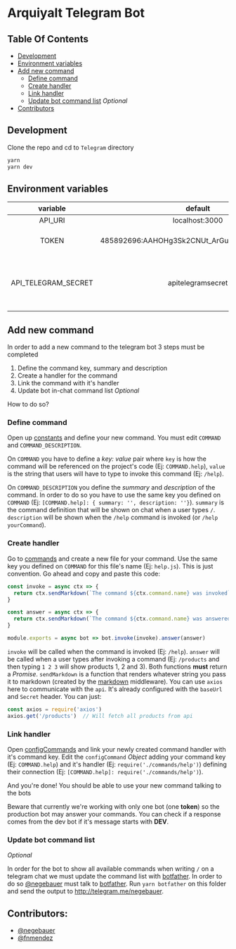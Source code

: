 # Arquiyalt Telegram Bot

## Table Of Contents

- [Development](#development)
- [Environment variables](#environment-variables)
- [Add new command](#add-new-command)
  - [Define command](#define-command)
  - [Create handler](#create-handler)
  - [Link handler](#link-handler)
  - [Update bot command list](#update-bot-command-list) _Optional_
- [Contributors](#contributors)

## Development

Clone the repo and cd to `Telegram` directory

```bash
yarn
yarn dev
```

## Environment variables

|variable|default|use|
|:-:|:-:|:-:|
|API_URI|localhost:3000|api url|
|TOKEN|485892696:AAHOHg3Sk2CNUt_ArGuv09qxGv9eqJuiY78|telegram bot token|
|API_TELEGRAM_SECRET|apitelegramsecret|secret key shared between api and telegram|

## Add new command

In order to add a new command to the telegram bot 3 steps must be completed

1. Define the command key, summary and description
2. Create a handler for the command
3. Link the command with it's handler
4. Update bot in-chat command list _Optional_

How to do so?

### Define command

Open up [constants] and define your new command. You must edit `COMMAND` and `COMMAND_DESCRIPTION`.

On `COMMAND` you have to define a _key: value_ pair where `key` is how the command will be referenced on the project's code (Ej: `COMMAND.help`), `value` is the string that users will have to type to invoke this command (Ej: `/help`).

On `COMMAND_DESCRIPTION` you define the _summary_ and _description_ of the command. In order to do so you have to use the same key you defined on `COMMAND` (Ej: `[COMMAND.help]: { summary: '', description: ''}`). `summary` is the command definition that will be shown on chat when a user types `/`. `description` will be shown when the `/help` command is invoked (or `/help yourCommand`).

### Create handler

Go to [commands] and create a new file for your command. Use the same key you defined on `COMMAND` for this file's name (Ej: `help.js`). This is just convention. Go ahead and copy and paste this code:

```js
const invoke = async ctx => {
  return ctx.sendMarkdown(`The command ${ctx.command.name} was invoked`)
}

const answer = async ctx => {
  return ctx.sendMarkdown(`The command ${ctx.command.name} was answered`)
}

module.exports = async bot => bot.invoke(invoke).answer(answer)
```

`invoke` will be called when the command is invoked (Ej: `/help`). `answer` will be called when a user types after invoking a command (Ej: `/products` and then typing `1 2 3` will show products 1, 2 and 3). Both functions **must** return a _Promise_. `sendMarkdown` is a function that renders whatever string you pass it to markdown (created by the [markdown] middleware). You can use `axios` here to communicate with the `api`. It's already configured with the `baseUrl` and `Secret` header. You can just:

```js
const axios = require('axios')
axios.get('/products')  // Will fetch all products from api
```

### Link handler

Open [configCommands] and link your newly created command handler with it's command key. Edit the `configCommand` _Object_ adding your command key (Ej: `COMMAND.help`) and it's handler (Ej: `require('./commands/help')`) defining their connection (Ej: `[COMMAND.help]: require('./commands/help')`).

And you're done! You should be able to use your new command talking to the bots

Beware that currently we're working with only one bot (one **token**) so the production bot may answer your commands. You can check if a response comes from the dev bot if it's message starts with **DEV**.

### Update bot command list
_Optional_

In order for the bot to show all available commands when writing `/` on a telegram chat we must update the command list with [botfather]. In order to do so [@negebauer] must talk to [botfather]. Run `yarn botfather` on this folder and send the output to http://telegram.me/negebauer.

## Contributors:

- [@negebauer]
- [@fnmendez]

<!-- Links -->

[markdown]:src/middleware/markdown.js
[constants]:src/constants.js
[configCommands]:src/configCommands.js
[commands]:src/commands

[@negebauer]:https://github.com/negebauer
[@fnmendez]:https://github.com/fnmendez

[botfather]:https://core.telegram.org/bots#3-how-do-i-create-a-bot
